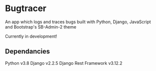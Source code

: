 # Bugtracer

An app which logs and traces bugs built with Python, Django, JavaScript and Bootstrap's SB-Admin-2 theme

Currently in development!

## Dependancies

Python v3.8
Django v2.2.5
Django Rest Framework v3.12.2
